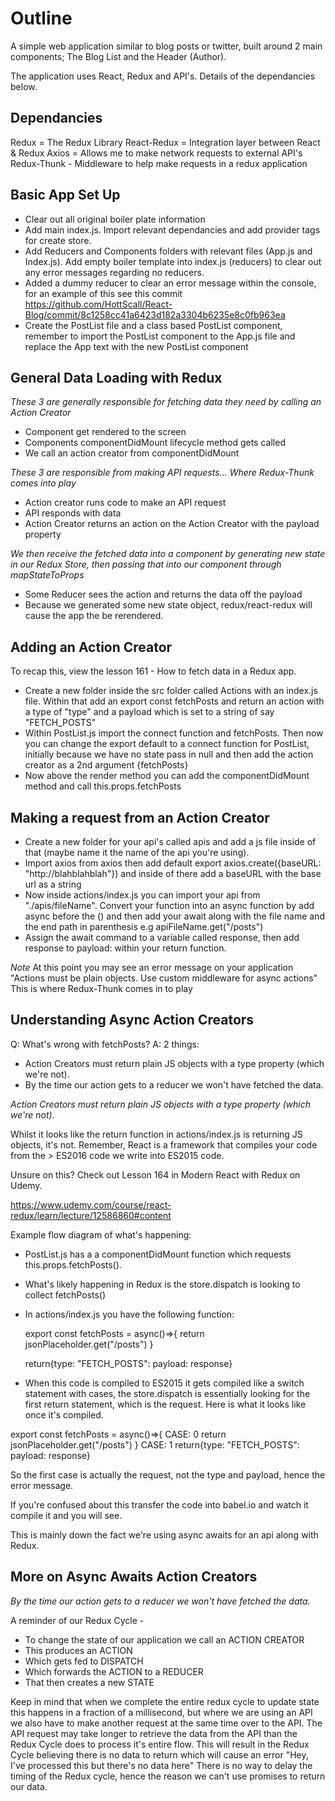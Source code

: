 <h1 align="centre">Outline</h1>

A simple web application similar to blog posts or twitter, built around 2 main components; The Blog List and the Header (Author).

The application uses React, Redux and API's. Details of the dependancies below.

<h2 align="centre">Dependancies</h2>

Redux = The Redux Library
React-Redux = Integration layer between React & Redux
Axios = Allows me to make network requests to external API's
Redux-Thunk - Middleware to help make requests in a redux application

<h2 align="centre"> Basic App Set Up </h2>

- Clear out all original boiler plate information
- Add main index.js. Import relevant dependancies and add provider tags for create store.
- Add Reducers and Components folders with relevant files (App.js and Index.js). Add empty boiler template into index.js (reducers) to clear out any error messages regarding no reducers.
- Added a dummy reducer to clear an error message within the console, for an example of this see this commit https://github.com/HottScall/React-Blog/commit/8c1258cc41a6423d182a3304b6235e8c0fb963ea
- Create the PostList file and a class based PostList component, remember to import the PostList component to the App.js file and replace the App text with the new PostList component

<h2 align="centre"> General Data Loading with Redux </h2>

_These 3 are generally responsible for fetching data they need by calling an Action Creator_

- Component get rendered to the screen
- Components componentDidMount lifecycle method gets called
- We call an action creator from componentDidMount

_These 3 are responsible from making API requests... Where Redux-Thunk comes into play_

- Action creator runs code to make an API request
- API responds with data
- Action Creator returns an action on the Action Creator with the payload property

_We then receive the fetched data into a component by generating new state in our Redux Store, then passing that into our component through mapStateToProps_

- Some Reducer sees the action and returns the data off the payload
- Because we generated some new state object, redux/react-redux will cause the app the be rerendered.

<h2 align="centre"> Adding an Action Creator </h2>

To recap this, view the lesson 161 - How to fetch data in a Redux app.

- Create a new folder inside the src folder called Actions with an index.js file. Within that add an export const fetchPosts and return an action with a type of "type" and a payload which is set to a string of say "FETCH_POSTS"
- Within PostList.js import the connect function and fetchPosts. Then now you can change the export default to a connect function for PostList, initially because we have no state pass in null and then add the action creator as a 2nd argument {fetchPosts}
- Now above the render method you can add the componentDidMount method and call this.props.fetchPosts

<h2 align="centre"> Making a request from an Action Creator</h2>

- Create a new folder for your api's called apis and add a js file inside of that (maybe name it the name of the api you're using).
- Import axios from axios then add default export axios.create({baseURL: "http://blahblahblah"}) and inside of there add a baseURL with the base url as a string
- Now inside actions/index.js you can import your api from "./apis/fileName". Convert your function into an async function by add async before the () and then add your await along with the file name and the end path in parenthesis e.g apiFileName.get("/posts")
- Assign the await command to a variable called response, then add response to payload: within your return function.

_Note_ At this point you may see an error message on your application "Actions must be plain objects. Use custom middleware for async actions" This is where Redux-Thunk comes in to play

<h2 align="centre">Understanding Async Action Creators</h2>

Q: What's wrong with fetchPosts?
A: 2 things:

- Action Creators must return plain JS objects with a type property (which we're not).
- By the time our action gets to a reducer we won't have fetched the data.

_Action Creators must return plain JS objects with a type property (which we're not)._

Whilst it looks like the return function in actions/index.js is returning JS objects, it's not. Remember, React is a framework that compiles your code from the > ES2016 code we write into ES2015 code.

Unsure on this? Check out Lesson 164 in Modern React with Redux on Udemy.

https://www.udemy.com/course/react-redux/learn/lecture/12586860#content

Example flow diagram of what's happening:

- PostList.js has a a componentDidMount function which requests this.props.fetchPosts().
- What's likely happening in Redux is the store.dispatch is looking to collect fetchPosts()
- In actions/index.js you have the following function:

  export const fetchPosts = async()=>{
  return jsonPlaceholder.get("/posts")
  }

  return{type: "FETCH_POSTS": payload: response}

- When this code is compiled to ES2015 it gets compiled like a switch statement with cases, the store.dispatch is essentially looking for the first return statement, which is the request. Here is what it looks like once it's compiled.

export const fetchPosts = async()=>{
CASE: 0
return jsonPlaceholder.get("/posts")
}
CASE: 1
return{type: "FETCH_POSTS": payload: response}

So the first case is actually the request, not the type and payload, hence the error message.

If you're confused about this transfer the code into babel.io and watch it compile it and you will see.

This is mainly down the fact we're using async awaits for an api along with Redux.

<h2 align="centre">More on Async Awaits Action Creators</h2>

_By the time our action gets to a reducer we won't have fetched the data._

A reminder of our Redux Cycle -

- To change the state of our application we call an ACTION CREATOR
- This produces an ACTION
- Which gets fed to DISPATCH
- Which forwards the ACTION to a REDUCER
- That then creates a new STATE

Keep in mind that when we complete the entire redux cycle to update state this happens in a fraction of a millisecond, but where we are using an API we also have to make another request at the same time over to the API.
The API request may take longer to retrieve the data from the API than the Redux Cycle does to process it's entire flow.
This will result in the Redux Cycle believing there is no data to return which will cause an error "Hey, I've processed this but there's no data here"
There is no way to delay the timing of the Redux cycle, hence the reason we can't use promises to return our data.
